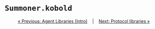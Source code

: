 # <code style="background: transparent;">Summoner<b>.kobold</b></code>


<p align="center">
  <a href="index.md">&laquo; Previous: Agent Libraries (Intro)</a> &nbsp;&nbsp;&nbsp;|&nbsp;&nbsp;&nbsp; <a href="../lib_proto/index.md">Next: Protocol libraries &raquo;</a>
</p>